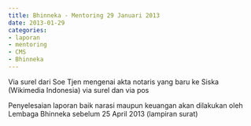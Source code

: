 ```yaml
---
title: Bhinneka - Mentoring 29 Januari 2013
date: 2013-01-29
categories:
- laporan
- mentoring
- CMS
- Bhinneka
---
```


Via surel dari Soe Tjen mengenai akta notaris yang baru ke Siska (Wikimedia Indonesia) via surel dan via pos

Penyelesaian laporan baik narasi maupun keuangan akan dilakukan oleh Lembaga Bhinneka sebelum 25 April 2013 (lampiran surat)
